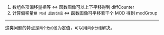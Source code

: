1. 数组各项偏移量相等 <=> 函数图像可以上下平移得到
   diffCounter
2. 计算偏移量`模 Mod 后的分组` <=> 函数图像可平移若干个 MOD 得到
   modGroup

---

这类问题的特点是`两个数的差`为定值，可以用`同余分组`解决。
